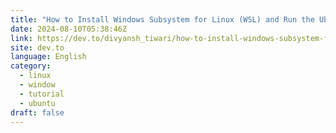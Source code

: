 ```yaml
---
title: "How to Install Windows Subsystem for Linux (WSL) and Run the Ubuntu Subsystem on Windows Using the Terminal"
date: 2024-08-10T05:38:46Z
link: https://dev.to/divyansh_tiwari/how-to-install-windows-subsystem-for-linux-wsl-and-run-the-ubuntu-subsystem-on-windows-using-the-terminal-4m88?utm_medium=RSS&utm_source=news.12bit.vn
site: dev.to
language: English
category:
  - linux
  - window
  - tutorial
  - ubuntu
draft: false
---
```

